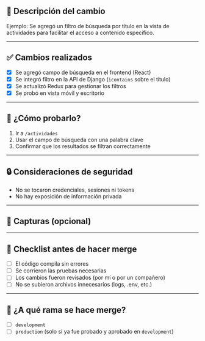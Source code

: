 ## 📝 Descripción del cambio

<!-- Explica brevemente qué se hizo y por qué. -->
Ejemplo: Se agregó un filtro de búsqueda por título en la vista de actividades para facilitar el acceso a contenido específico.

---

## ✅ Cambios realizados

- [x] Se agregó campo de búsqueda en el frontend (React)
- [x] Se integró filtro en la API de Django (`icontains` sobre el título)
- [x] Se actualizó Redux para gestionar los filtros
- [x] Se probó en vista móvil y escritorio

---

## 🧪 ¿Cómo probarlo?

<!-- Instrucciones para testear este cambio localmente -->
1. Ir a `/actividades`
2. Usar el campo de búsqueda con una palabra clave
3. Confirmar que los resultados se filtran correctamente

---

## 🔒 Consideraciones de seguridad

<!-- Menciona si se tocaron datos sensibles o autenticación -->
- No se tocaron credenciales, sesiones ni tokens
- No hay exposición de información privada

---

## 📸 Capturas (opcional)

<!-- Si aplica, incluye capturas del antes y después -->

---

## 🛑 Checklist antes de hacer merge

- [ ] El código compila sin errores
- [ ] Se corrieron las pruebas necesarias
- [ ] Los cambios fueron revisados (por mí o por un compañero)
- [ ] No se subieron archivos innecesarios (logs, .env, etc.)

---

## 🚀 ¿A qué rama se hace merge?
- [ ] `development`
- [ ] `production` (solo si ya fue probado y aprobado en `development`)

